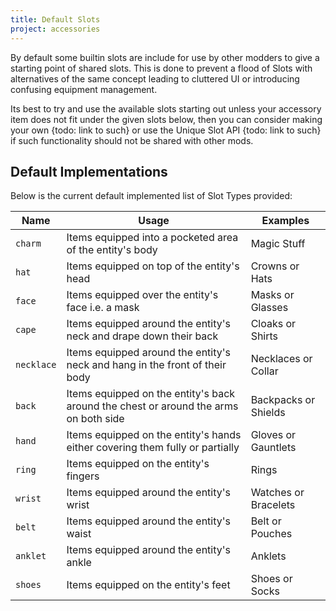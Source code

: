 ```yaml
---
title: Default Slots
project: accessories
---
```


By default some builtin slots are include for use by other modders to give a starting point of shared slots. This is done to prevent a flood of Slots with alternatives of the same concept leading to cluttered UI or introducing confusing equipment management. 

Its best to try and use the available slots starting out unless your accessory item does not fit under the given slots below, then you can consider making your own {todo: link to such} or use the Unique Slot API {todo: link to such} if such functionality should not be shared with other mods.

## Default Implementations

Below is the current default implemented list of Slot Types provided:

| Name | Usage | Examples |
|--|--|--|
| `charm` | Items equipped into a pocketed area of the entity's body | Magic Stuff |
| `hat` | Items equipped on top of the entity's head | Crowns or Hats |
| `face` | Items equipped over the entity's face i.e. a mask | Masks or Glasses |
| `cape` | Items equipped around the entity's neck and drape down their back | Cloaks or Shirts |
| `necklace` | Items equipped around the entity's neck and hang in the front of their body | Necklaces or Collar |
| `back` | Items equipped on the entity's back around the chest or around the arms on both side | Backpacks or Shields |
| `hand` | Items equipped on the entity's hands either covering them fully or partially | Gloves or Gauntlets |
| `ring` | Items equipped on the entity's fingers | Rings |
| `wrist` | Items equipped around the entity's wrist | Watches or Bracelets |
| `belt` | Items equipped around the entity's waist | Belt or Pouches |
| `anklet` | Items equipped around the entity's ankle | Anklets |
| `shoes` | Items equipped on the entity's feet | Shoes or Socks |